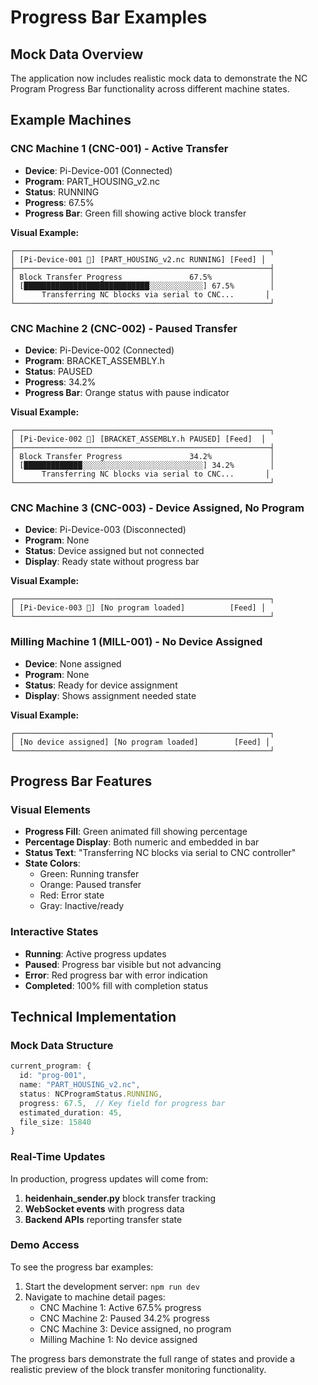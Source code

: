 # Progress Bar Examples

## Mock Data Overview

The application now includes realistic mock data to demonstrate the NC Program Progress Bar functionality across different machine states.

## Example Machines

### CNC Machine 1 (CNC-001) - Active Transfer
- **Device**: Pi-Device-001 (Connected)
- **Program**: PART_HOUSING_v2.nc 
- **Status**: RUNNING
- **Progress**: 67.5%
- **Progress Bar**: Green fill showing active block transfer

**Visual Example:**
```
┌─────────────────────────────────────────────────────────┐
│ [Pi-Device-001 🔗] [PART_HOUSING_v2.nc RUNNING] [Feed] │
├─────────────────────────────────────────────────────────┤
│ Block Transfer Progress               67.5%             │
│ [████████████████████████████░░░░░░░░░░░░] 67.5%        │
│      Transferring NC blocks via serial to CNC...       │
└─────────────────────────────────────────────────────────┘
```

### CNC Machine 2 (CNC-002) - Paused Transfer  
- **Device**: Pi-Device-002 (Connected)
- **Program**: BRACKET_ASSEMBLY.h
- **Status**: PAUSED
- **Progress**: 34.2%
- **Progress Bar**: Orange status with pause indicator

**Visual Example:**
```
┌─────────────────────────────────────────────────────────┐
│ [Pi-Device-002 🔗] [BRACKET_ASSEMBLY.h PAUSED] [Feed]  │
├─────────────────────────────────────────────────────────┤
│ Block Transfer Progress               34.2%             │
│ [█████████████░░░░░░░░░░░░░░░░░░░░░░░░░░░] 34.2%        │
│      Transferring NC blocks via serial to CNC...       │
└─────────────────────────────────────────────────────────┘
```

### CNC Machine 3 (CNC-003) - Device Assigned, No Program
- **Device**: Pi-Device-003 (Disconnected)
- **Program**: None
- **Status**: Device assigned but not connected
- **Display**: Ready state without progress bar

**Visual Example:**
```
┌─────────────────────────────────────────────────────────┐
│ [Pi-Device-003 🔴] [No program loaded]          [Feed] │
└─────────────────────────────────────────────────────────┘
```

### Milling Machine 1 (MILL-001) - No Device Assigned
- **Device**: None assigned
- **Program**: None
- **Status**: Ready for device assignment
- **Display**: Shows assignment needed state

**Visual Example:**
```
┌─────────────────────────────────────────────────────────┐
│ [No device assigned] [No program loaded]        [Feed] │
└─────────────────────────────────────────────────────────┘
```

## Progress Bar Features

### Visual Elements
- **Progress Fill**: Green animated fill showing percentage
- **Percentage Display**: Both numeric and embedded in bar
- **Status Text**: "Transferring NC blocks via serial to CNC controller"
- **State Colors**: 
  - Green: Running transfer
  - Orange: Paused transfer  
  - Red: Error state
  - Gray: Inactive/ready

### Interactive States
- **Running**: Active progress updates
- **Paused**: Progress bar visible but not advancing
- **Error**: Red progress bar with error indication
- **Completed**: 100% fill with completion status

## Technical Implementation

### Mock Data Structure
```typescript
current_program: {
  id: "prog-001",
  name: "PART_HOUSING_v2.nc",
  status: NCProgramStatus.RUNNING,
  progress: 67.5,  // Key field for progress bar
  estimated_duration: 45,
  file_size: 15840
}
```

### Real-Time Updates
In production, progress updates will come from:
1. **heidenhain_sender.py** block transfer tracking
2. **WebSocket events** with progress data  
3. **Backend APIs** reporting transfer state

### Demo Access
To see the progress bar examples:
1. Start the development server: `npm run dev`
2. Navigate to machine detail pages:
   - CNC Machine 1: Active 67.5% progress
   - CNC Machine 2: Paused 34.2% progress  
   - CNC Machine 3: Device assigned, no program
   - Milling Machine 1: No device assigned

The progress bars demonstrate the full range of states and provide a realistic preview of the block transfer monitoring functionality.
